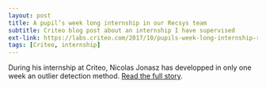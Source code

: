 ```yaml
---
layout: post
title: A pupil’s week long internship in our Recsys team
subtitle: Criteo blog post about an internship I have supervised
ext-link: https://labs.criteo.com/2017/10/pupils-week-long-internship-recsys-team/
tags: [Criteo, internship]
---
```


During his internship at Criteo, Nicolas Jonasz has developped in only one week an outlier detection method. [Read the full story](https://labs.criteo.com/2017/10/pupils-week-long-internship-recsys-team/).
